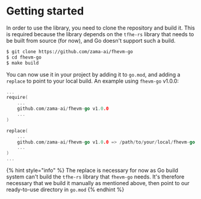 # Getting started

In order to use the library, you need to clone the repository and build it. This is required because the library depends on the `tfhe-rs` library that needs to be built from source (for now), and Go doesn't support such a build.

```bash
$ git clone https://github.com/zama-ai/fhevm-go
$ cd fhevm-go
$ make build
```

You can now use it in your project by adding it to `go.mod`, and adding a `replace` to point to your local build. An example using `fhevm-go` v1.0.0:

```go
...
require(
    ...
    github.com/zama-ai/fhevm-go v1.0.0
    ...
)

replace(
    ...
    github.com/zama-ai/fhevm-go v1.0.0 => /path/to/your/local/fhevm-go
    ...
)
...
```

{% hint style="info" %}
The replace is necessary for now as Go build system can't build the `tfhe-rs` library that `fhevm-go` needs. It's therefore necessary that we build it manually as mentioned above, then point to our ready-to-use directory in `go.mod`
{% endhint %}
